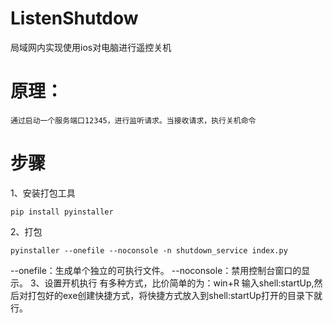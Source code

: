 # ListenShutdow
局域网内实现使用ios对电脑进行遥控关机

# 原理：
    通过启动一个服务端口12345，进行监听请求。当接收请求，执行关机命令

# 步骤
1、安装打包工具
```
pip install pyinstaller
```
2、打包
```
pyinstaller --onefile --noconsole -n shutdown_service index.py
```
--onefile：生成单个独立的可执行文件。
--noconsole：禁用控制台窗口的显示。
3、设置开机执行
    有多种方式，比价简单的为：win+R 输入shell:startUp,然后对打包好的exe创建快捷方式，将快捷方式放入到shell:startUp打开的目录下就行。